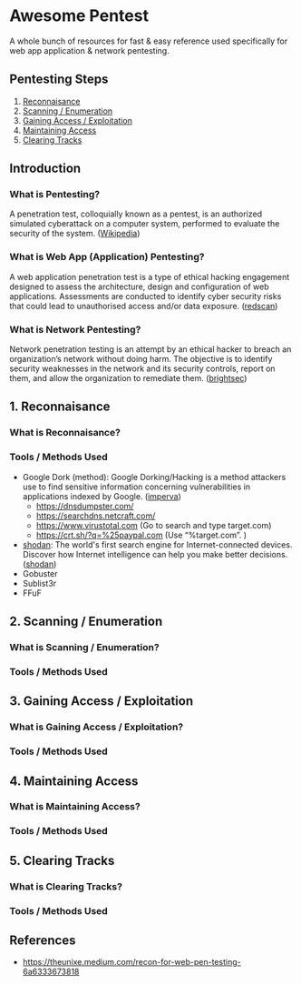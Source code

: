 # Awesome Pentest

A whole bunch of resources for fast & easy reference used specifically for web app application & network pentesting.

## Pentesting Steps

1. [Reconnaisance](#1-reconnaisance)
2. [Scanning / Enumeration](#2-scanning--enumeration)
3. [Gaining Access / Exploitation](#3-gaining-access--exploitation)
4. [Maintaining Access](#4-maintaining-access)
5. [Clearing Tracks](#5-clearing-tracks)

## Introduction

### What is Pentesting?

A penetration test, colloquially known as a pentest, is an authorized simulated cyberattack on a computer system, performed to evaluate the security of the system. ([Wikipedia](https://en.wikipedia.org/wiki/Penetration_test))

### What is Web App (Application) Pentesting?

A web application penetration test is a type of ethical hacking engagement designed to assess the architecture, design and configuration of web applications. Assessments are conducted to identify cyber security risks that could lead to unauthorised access and/or data exposure. ([redscan](https://www.redscan.com/services/penetration-testing/web-application-testing/))

### What is Network Pentesting?

Network penetration testing is an attempt by an ethical hacker to breach an organization’s network without doing harm. The objective is to identify security weaknesses in the network and its security controls, report on them, and allow the organization to remediate them. ([brightsec](https://brightsec.com/blog/network-penetration-testing/))

## 1. Reconnaisance

### What is Reconnaisance?

### Tools / Methods Used

- Google Dork (method): Google Dorking/Hacking is a method attackers use to find sensitive information concerning vulnerabilities in applications indexed by Google. ([imperva](https://www.imperva.com/learn/application-security/google-dorking-hacking/))
  - https://dnsdumpster.com/
  - https://searchdns.netcraft.com/
  - https://www.virustotal.com (Go to search and
    type target.com)
  - https://crt.sh/?q=%25paypal.com (Use “%target.com”. )
- [shodan](https://www.shodan.io/): The world's first search engine for Internet-connected devices. Discover how Internet intelligence can help you make better decisions. ([shodan](https://www.shodan.io/))
- Gobuster
- Sublist3r
- FFuF

## 2. Scanning / Enumeration

### What is Scanning / Enumeration?

### Tools / Methods Used

## 3. Gaining Access / Exploitation

### What is Gaining Access / Exploitation?

### Tools / Methods Used

## 4. Maintaining Access

### What is Maintaining Access?

### Tools / Methods Used

## 5. Clearing Tracks

### What is Clearing Tracks?

### Tools / Methods Used

## References

- https://theunixe.medium.com/recon-for-web-pen-testing-6a6333673818
